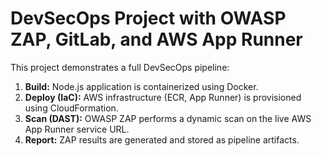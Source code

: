 # DevSecOps Project with OWASP ZAP, GitLab, and AWS App Runner

This project demonstrates a full DevSecOps pipeline:
1.  **Build:** Node.js application is containerized using Docker.
2.  **Deploy (IaC):** AWS infrastructure (ECR, App Runner) is provisioned using CloudFormation.
3.  **Scan (DAST):** OWASP ZAP performs a dynamic scan on the live AWS App Runner service URL.
4.  **Report:** ZAP results are generated and stored as pipeline artifacts.
##
